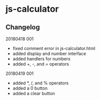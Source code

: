 # js-calculator

## Changelog

20180418 001

-   fixed comment error in js-calculator.html
-   added display and number interface
-   added handlers for numbers
-   added +, -, and = operators

20180419 001

-   added \*, /, and % operators
-   added a 0 button
-   added a clear button
